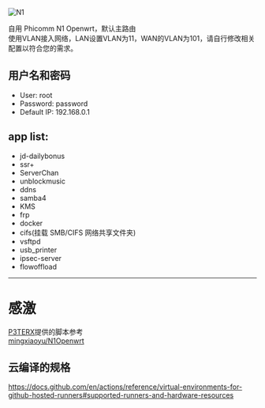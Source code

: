 ![N1](https://github.com/bnqzzdf/N1Openwrt/workflows/N1/badge.svg)

自用 Phicomm N1 Openwrt，默认主路由  
使用VLAN接入网络，LAN设置VLAN为11，WAN的VLAN为101，请自行修改相关配置以符合您的需求。


## 用户名和密码
 * User: root
 * Password: password
 * Default IP: 192.168.0.1


## app list:
 * jd-dailybonus
 * ssr+
 * ServerChan
 * unblockmusic
 * ddns
 * samba4
 * KMS 
 * frp
 * docker
 * cifs(挂载 SMB/CIFS 网络共享文件夹)
 * vsftpd
 * usb_printer
 * ipsec-server
 * flowoffload
 
------
 # 感激 
 [P3TERX](https://github.com/P3TERX/Actions-OpenWrt)提供的脚本参考  
 [mingxiaoyu/N1Openwrt](https://github.com/mingxiaoyu/N1Openwrt) 
 
 ## 云编译的规格
https://docs.github.com/en/actions/reference/virtual-environments-for-github-hosted-runners#supported-runners-and-hardware-resources

